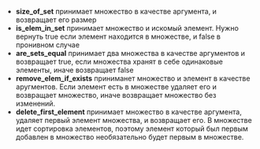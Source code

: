 - **size_of_set** принимает множество в качестве аргумента, и возвращает его размер
- **is_elem_in_set** принимает множество и искомый элемент. Нужно вернуть true если элемент находится в множестве, и false в пронивном случае
- **are_sets_equal** принимает два множества в качестве аргументов и возвращает true, если множества хранят в себе одинаковые элементы, иначе возвращает false
- **remove_elem_if_exists** приниманет множество и элемент в качестве аругментов. Если элемент есть в множестве удаляет его и возвращает множество, иначе возвращает множество без изменений.
- **delete_first_element** принимает множество в качестве аргумента, удаляет первый элемент множества, и возвращает его. В множестве идет сортировка элементов, поэтому элемент который был первым добавлен в множество необязательно будет первым в множестве.